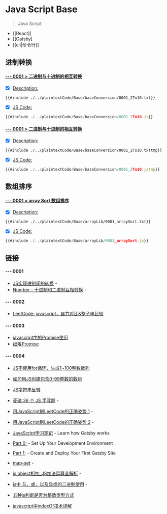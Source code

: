 # Java Script Base

> Java Script

- [[React]]
- [[Gatsby]
- [[cli|命令行]]

##  进制转换

####  [--- 0001 > 二进制与十进制的相互转换]()
- [x] [Description:]()
```plaintext
{{#include ./../plaintextCode/Base/baseConversion/0001_2To10.txt}}
```
- [x] [JS Code:]()
```javascript
{{#include ./../plaintextCode/Base/baseConversion/0001_2To10.js}}
```

####  [--- 0001 > 二进制与十进制的相互转换]()
- [x] [Description:]()
```plaintext
{{#include ./../plaintextCode/Base/baseConversion/0001_2To10.txttmp}}
```
- [x] [JS Code:]()
```javascript
{{#include ./../plaintextCode/Base/baseConversion/0001_2To10.jstmp}}
```


##  数组排序

####  [--- 0001 > array Sort 数组排序]()
- [x] [Description:]()
```plaintext
{{#include ./../plaintextCode/Base/arrayLib/0001_arraySort.txt}}
```
- [x] [JS Code:]()
```javascript
{{#include ./../plaintextCode/Base/arrayLib/0001_arraySort.js}}
```

## 链接 

#### --- 0001
- [JS实现进制间的转换](https://codeantenna.com/a/9ZtaDwFjQj) - 
- [Number - 十进制和二进制互相转换](https://juejin.cn/post/6844904201953214478) - 

#### --- 0002
- [LeetCode: javascript，暴力对比&整子串比较](https://leetcode-cn.com/problems/implement-strstr/solution/javascriptbao-li-dui-bi-zheng-zi-chuan-bi-jiao-by-/)

#### --- 0003
- [javascript中的Promise使用](https://www.cnblogs.com/nelson-hu/p/7777176.html)
- [ 细嗅Promise ](https://www.cnblogs.com/hustskyking/p/promise.html)

#### --- 0004
- [JS不使用for循环，生成1~100整数数列](https://blog.51cto.com/u_15127658/2783416)
- [如何用JS创建包含0-99整数的数组](https://yugasun.com/post/create-0-99-array-by-js.html)
- [JS字符串反转](https://www.cnblogs.com/hcxwd/p/9350604.html)

- [死磕 36 个 JS 手写题](https://juejin.cn/post/6946022649768181774) - 
- [用JavaScript刷LeetCode的正确姿势 1](https://www.cnblogs.com/wenruo/p/11100537.html) - 
- [用JavaScript刷LeetCode的正确姿势 2](https://www.cnblogs.com/wenruo/p/15088807.html) - 

- [JavaScript学习笔记](http://c.biancheng.net/skill/js/list_309_16.html) - Learn how Gatsby works
- [Part 0:](https://www.gatsbyjs.com/docs/tutorial/part-0/) - Set Up Your Development Environment
- [Part 1:](https://www.gatsbyjs.com/docs/tutorial/part-1/) - Create and Deploy Your First Gatsby Site
- [map-set](https://zh.javascript.info/map-set) - 
- [js object相加_JS加法运算全解析](https://blog.csdn.net/weixin_39942037/article/details/112813788) -
- [js中 与，或，以及异或的二进制使用](https://blog.csdn.net/weixin_39460408/article/details/80797231) -
- [五种js判断是否为整数类型方式](https://www.cnblogs.com/yueguanguanyun/p/7255962.html)
- [javascript中indexOf技术详解](https://www.jb51.net/article/65602.htm)